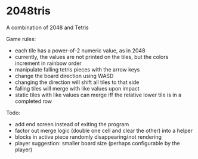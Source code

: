 # 2048tris

A combination of 2048 and Tetris

Game rules:
- each tile has a power-of-2 numeric value, as in 2048
- currently, the values are not printed on the tiles, but the colors increment in rainbow order
- manipulate falling tetris pieces with the arrow keys
- change the board direction using WASD
- changing the direction will shift all tiles to that side
- falling tiles will merge with like values upon impact
- static tiles with like values can merge iff the relative lower tile is in a completed row

Todo:
- add end screen instead of exiting the program
- factor out merge logic (double one cell and clear the other) into a helper
- blocks in active piece randomly disappearing/not rendering
- player suggestion: smaller board size (perhaps configurable by the player)
